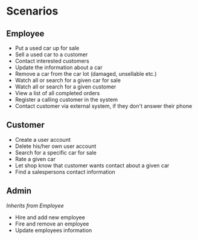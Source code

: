 Scenarios
==========

Employee
----------
- Put a used car up for sale
- Sell a used car to a customer
- Contact interested customers
- Update the information about a car
- Remove a car from the car lot (damaged, unsellable etc.)
- Watch all or search for a given car for sale
- Watch all or search for a given customer
- View a list of all completed orders
- Register a calling customer in the system
- Contact customer via external system, if they don't answer their phone

Customer
----------
- Create a user account
- Delete his/her own user account
- Search for a specific car for sale
- Rate a given car
- Let shop know that customer wants contact about a given car
- Find a salespersons contact information

Admin
----------
*Inherits from Employee*
- Hire and add new employee
- Fire and remove an employee
- Update employees information
